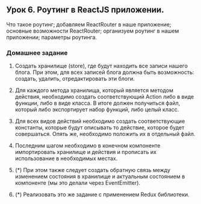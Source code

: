 ## Урок 6. Роутинг в ReactJS приложении.
Что такое роутинг; добавляем ReactRouter в наше приложение; основные возможности ReactRouter; организуем роутинг в нашем приложении; параметры роутинга.

### Домашнее задание

1. Создать хранилище (store), где будут находить все записи нашего блога. При этом, для всех записей блога должна быть возможность: создать, удалить, отредактировать эти блоги.

2. Для каждого метода хранилища, который является методом действия, необходимо создать соответствующий Action либо в виде функции, либо в виде класса. В итоге должен получиться файл, который либо экспортирует набор функций, либо целый класс.

3. Для всех видов действий необходимо создать соответствующие константы, которые будут описывать то действие, которое будет совершаться. Опять же, необходимо положить их в отдельный файл.

4. Последним шагом необходимо в конечном компоненте импортировать хранилище и действия и прописать их использование в необходимых местах.

5. (*) При этом также следует создать обратную связь между изменением состояния в хранилище и актуальным состоянием в компоненте (мы это делали через EventEmitter).

6. (*) Реализовать это же задание с применением Redux библиотеки.